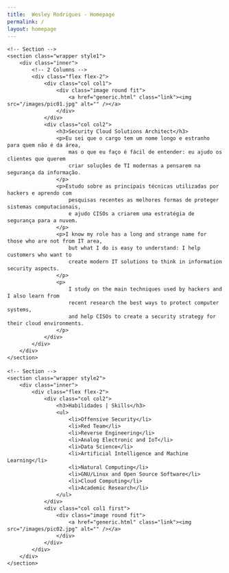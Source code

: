 ```yaml
---
title:  Wesley Rodrigues - Homepage
permalink: /
layout: homepage
---
```


<!-- Main -->
<div id="main">

	<!-- Section -->
	<section class="wrapper style1">
		<div class="inner">
			<!-- 2 Columns -->
			<div class="flex flex-2">
				<div class="col col1">
					<div class="image round fit">
						<a href="generic.html" class="link"><img src="/images/pic01.jpg" alt="" /></a>
					</div>
				</div>
				<div class="col col2">
					<h3>Security Cloud Solutions Architect</h3>
					<p>Eu sei que o cargo tem um nome longo e estranho para quem não é da área,
						mas o que eu faço é fácil de entender: eu ajudo os clientes que querem
						criar soluções de TI modernas a pensarem na segurança da informação.
					</p>
					<p>Estudo sobre as principais técnicas utilizadas por hackers e aprendo com
						pesquisas recentes as melhores formas de proteger sistemas computacionais,
						e ajudo CISOs a criarem uma estratégia de segurança para a nuvem.
					</p>
					<p>I know my role has a long and strange name for those who are not from IT area,
						but what I do is easy to understand: I help customers who want to
						create modern IT solutions to think in information security aspects.
					</p>
					<p>
						I study on the main techniques used by hackers and I also learn from
						recent research the best ways to protect computer systems,
						and help CISOs to create a security strategy for their cloud environments.
					</p>
				</div>
			</div>
		</div>
	</section>

	<!-- Section -->
	<section class="wrapper style2">
		<div class="inner">
			<div class="flex flex-2">
				<div class="col col2">
					<h3>Habilidades | Skills</h3>
					<ul>
						<li>Offensive Security</li>
						<li>Red Team</li>
						<li>Reverse Engineering</li>
						<li>Analog Electronic and IoT</li>
						<li>Data Science</li>
						<li>Artificial Intelligence and Machine Learning</li>
						<li>Natural Computing</li>
						<li>GNU/Linux and Open Source Software</li>
						<li>Cloud Computing</li>
						<li>Academic Research</li>
					</ul>
				</div>
				<div class="col col1 first">
					<div class="image round fit">
						<a href="generic.html" class="link"><img src="/images/pic02.jpg" alt="" /></a>
					</div>
				</div>
			</div>
		</div>
	</section>
</div>
